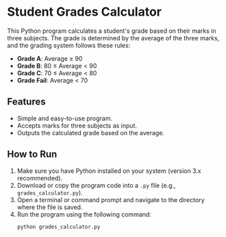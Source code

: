 # Student Grades Calculator

This Python program calculates a student's grade based on their marks in three subjects. The grade is determined by the average of the three marks, and the grading system follows these rules:

- **Grade A**: Average ≥ 90
- **Grade B**: 80 ≤ Average < 90
- **Grade C**: 70 ≤ Average < 80
- **Grade Fail**: Average < 70

## Features
- Simple and easy-to-use program.
- Accepts marks for three subjects as input.
- Outputs the calculated grade based on the average.

## How to Run
1. Make sure you have Python installed on your system (version 3.x recommended).
2. Download or copy the program code into a `.py` file (e.g., `grades_calculator.py`).
3. Open a terminal or command prompt and navigate to the directory where the file is saved.
4. Run the program using the following command:
   ```bash
   python grades_calculator.py
